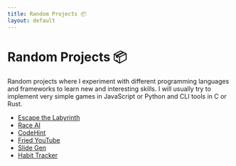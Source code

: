 ```yaml
---
title: Random Projects 📦
layout: default
---
```


# Random Projects 📦

Random projects where I experiment with different programming languages and
frameworks to learn new and interesting skills. I will usually try to implement
very simple games in JavaScript or Python and CLI tools in C or Rust.

- [Escape the Labyrinth](/random/labyrinth-escape)
- [Race AI](/random/race-ai)
- [CodeHint](/random/codehint)
- [Fried YouTube](/random/fried-youtube)
- [Slide Gen](/random/slide-gen)
- [Habit Tracker](/random/habit-tracker)
